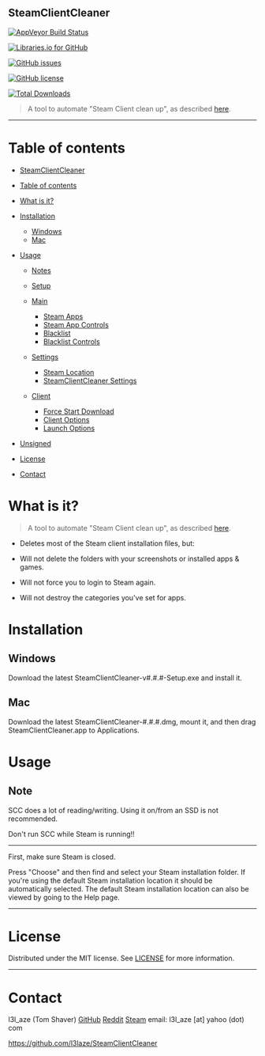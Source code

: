 ## SteamClientCleaner

[![AppVeyor Build Status](https://img.shields.io/appveyor/ci/l3laze/SteamClientCleaner/master.svg)](https://ci.appveyor.com/project/l3laze/SteamClientCleaner)

[![Libraries.io for GitHub](https://img.shields.io/librariesio/github/l3laze/SteamClientCleaner.svg)](https://github.com/l3laze/SteamClientCleaner/issues)

[![GitHub issues](https://img.shields.io/github/issues/l3laze/SteamClientCleaner.svg)](https://github.com/l3laze/SteamClientCleaner/issues)

[![GitHub license](https://img.shields.io/badge/license-MIT-blue.svg)](https://raw.githubusercontent.com/l3laze/SteamClientCleaner/master/LICENSE.md)

[![Total Downloads](https://img.shields.io/github/downloads/l3laze/SteamClientCleaner/total.svg)](https://github.com/l3laze/SteamClientCleaner/releases)


> A tool to automate "Steam Client clean up", as described [here](https://forums.steamrep.com/threads/steam-client-clean-up.104175/).

--------------------------------------------------------------------------------

# Table of contents

- [SteamClientCleaner](#SteamClientCleaner)
- [Table of contents](#table-of-contents)
- [What is it?](#what-is-it)
- [Installation](#installation)

  - [Windows](#windows)
  - [Mac](#mac)

- [Usage](#usage)

  - [Notes](#notes)
  - [Setup](#setup)
  - [Main](#main)

    - [Steam Apps](#steam-apps)
    - [Steam App Controls](#steam-app-controls)
    - [Blacklist](#blacklist)
    - [Blacklist Controls](#blacklist-controls)

  - [Settings](#settings)

    - [Steam Location](#steam-location)
    - [SteamClientCleaner Settings](#SteamClientCleaner-settings)

  - [Client](#client)

    - [Force Start Download](#force-start-download)
    - [Client Options](#client-options)
    - [Launch Options](#launch-options)

- [Unsigned](#unsigned)
- [License](#license)
- [Contact](#contact)

# What is it?

> A tool to automate "Steam Client clean up", as described [here](https://forums.steamrep.com/threads/steam-client-clean-up.104175/).

- Deletes most of the Steam client installation files, but:

 - Will not delete the folders with your screenshots or installed apps & games.

 - Will not force you to login to Steam again.

 - Will not destroy the categories you've set for apps.

# Installation

## Windows

Download the latest SteamClientCleaner-v#.#.#-Setup.exe and install it.

## Mac

  Download the latest SteamClientCleaner-#.#.#.dmg, mount it, and then drag SteamClientCleaner.app to Applications.

# Usage

## Note

SCC does a lot of reading/writing. Using it on/from an SSD is not recommended.

Don't run SCC while Steam is running!!

--------------------------------------------------------------------------------

First, make sure Steam is closed.

Press "Choose" and then find and select your Steam installation folder. If you're using the default Steam installation location it should be automatically selected. The default Steam installation location can also be viewed by going to the Help page.

--------------------------------------------------------------------------------

# License

Distributed under the MIT license. See [LICENSE](https://github.com/l3laze/SteamClientCleaner/blob/master/LICENSE.md) for more information.

--------------------------------------------------------------------------------

# Contact

l3l_aze (Tom Shaver) [GitHub]([https://github.com/l3laze/) [Reddit](https://www.reddit.com/u/l3l_aze) [Steam](http://steamcommunity.com/id/l3l_aze/) email: l3l_aze [at] yahoo (dot) com

<https://github.com/l3laze/SteamClientCleaner>

